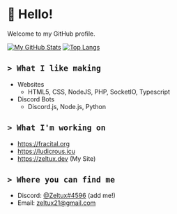 # 👋 Hello!
Welcome to my GitHub profile.

[![My GitHub Stats](https://github-readme-stats.vercel.app/api?username=ZeltuxDev)](https://github.com/ZeltuxDev)
[![Top Langs](https://github-readme-stats.vercel.app/api/top-langs/?username=ZeltuxDev&layout=compact)](https://github.com/ZeltuxDev)


## `> What I like making`
 - Websites
   - HTML5, CSS, NodeJS, PHP, SocketIO, Typescript
 - Discord Bots
   - Discord.js, Node.js, Python

## `> What I'm working on`
 - https://fracital.org
 - https://ludicrous.icu
 - https://zeltux.dev (My Site)

## `> Where you can find me`
 - Discord: [@Zeltux#4596](https://discord.com/users/933504543960989726) (add me!)
 - Email: zeltux21@gmail.com
